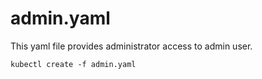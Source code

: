 # admin.yaml

This yaml file provides administrator access to admin user.

```console
kubectl create -f admin.yaml
```
